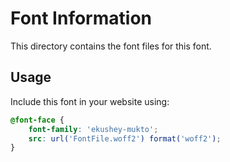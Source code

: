 # Font Information

This directory contains the font files for this font.

## Usage

Include this font in your website using:
```css
@font-face {
    font-family: 'ekushey-mukto';
    src: url('FontFile.woff2') format('woff2');
}
```
